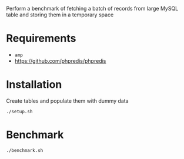Perform a benchmark of fetching a batch of records from large MySQL table
and storing them in a temporary space

# Requirements

* `amp`
* https://github.com/phpredis/phpredis

# Installation

Create tables and populate them with dummy data

```
./setup.sh
```

# Benchmark

```
./benchmark.sh
```
